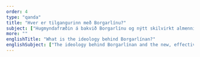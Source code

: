 ```yaml
---
order: 4
type: "qanda"
title: "Hver er tilgangurinn með Borgarlínu?"
subject: ["Hugmyndafræðin á bakvið Borgarlínu og nýtt skilvirkt almenningssamgöngukerfi er að skapa tengingu  fyrir íbúa höfuðborgarsvæðisins sem stuðlar að því að alltaf verði hægt að komast á milli helstu kjarna svæðisins á skilvirkan hátt með vistvænum ferðamáta."]
more: ""
englishTitle: "What is the ideology behind Borgarlínan?"
englishSubject: ["The ideology behind Borgarlínan and the new, effective public transport system is to ensure that inhabitants of the capital area can always travel between different centres in an efficient and sustainable manner."]
---
```

